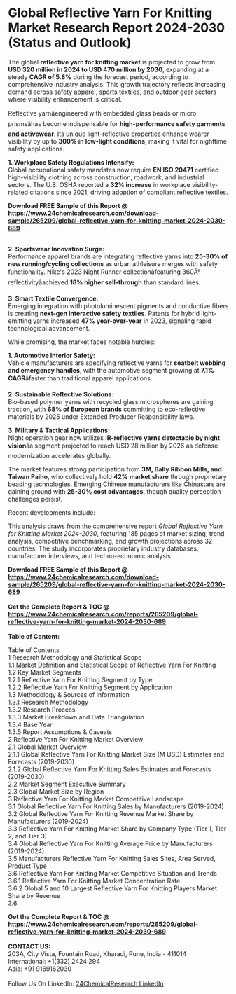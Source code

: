 <h1>Global Reflective Yarn For Knitting Market Research Report 2024-2030 (Status and Outlook)</h1><p>The global <strong>reflective yarn for knitting market</strong> is projected to grow from <strong>USD 320 million in 2024 to USD 470 million by 2030</strong>, expanding at a steady <strong>CAGR of 5.8%</strong> during the forecast period, according to comprehensive industry analysis. This growth trajectory reflects increasing demand across safety apparel, sports textiles, and outdoor gear sectors where visibility enhancement is critical.</p><p>Reflective yarnâengineered with embedded glass beads or micro prismsâhas become indispensable for <strong>high-performance safety garments and activewear</strong>. Its unique light-reflective properties enhance wearer visibility by up to <strong>300% in low-light conditions</strong>, making it vital for nighttime safety applications.</p><p><strong>1. Workplace Safety Regulations Intensify:</strong><br>
Global occupational safety mandates now require <strong>EN ISO 20471</strong> certified high-visibility clothing across construction, roadwork, and industrial sectors. The U.S. OSHA reported a <strong>32% increase</strong> in workplace visibility-related citations since 2021, driving adoption of compliant reflective textiles.</p><div><b>Download FREE Sample of this Report @ 
            <a href="https://www.24chemicalresearch.com/download-sample/265209/global-reflective-yarn-for-knitting-market-2024-2030-689">
            https://www.24chemicalresearch.com/download-sample/265209/global-reflective-yarn-for-knitting-market-2024-2030-689</a></b></div><br><p><strong>2. Sportswear Innovation Surge:</strong><br>
Performance apparel brands are integrating reflective yarns into <strong>25-30% of new running/cycling collections</strong> as urban athleisure merges with safety functionality. Nike's 2023 Night Runner collectionâfeaturing 360Â° reflectivityâachieved <strong>18% higher sell-through</strong> than standard lines.</p><p><strong>3. Smart Textile Convergence:</strong><br>
Emerging integration with photoluminescent pigments and conductive fibers is creating <strong>next-gen interactive safety textiles</strong>. Patents for hybrid light-emitting yarns increased <strong>47% year-over-year</strong> in 2023, signaling rapid technological advancement.</p><p>While promising, the market faces notable hurdles:</p><p><strong>1. Automotive Interior Safety:</strong><br>
Vehicle manufacturers are specifying reflective yarns for <strong>seatbelt webbing and emergency handles</strong>, with the automotive segment growing at <strong>7.1% CAGR</strong>âfaster than traditional apparel applications.</p><p><strong>2. Sustainable Reflective Solutions:</strong><br>
Bio-based polymer yarns with recycled glass microspheres are gaining traction, with <strong>68% of European brands</strong> committing to eco-reflective materials by 2025 under Extended Producer Responsibility laws.</p><p><strong>3. Military &amp; Tactical Applications:</strong><br>
Night operation gear now utilizes <strong>IR-reflective yarns detectable by night vision</strong>âa segment projected to reach USD 28 million by 2026 as defense modernization accelerates globally.</p><p>The market features strong participation from <strong>3M, Bally Ribbon Mills, and Taiwan Paiho</strong>, who collectively hold <strong>42% market share</strong> through proprietary beading technologies. Emerging Chinese manufacturers like Chinastars are gaining ground with <strong>25-30% cost advantages</strong>, though quality perception challenges persist.</p><p>Recent developments include:</p><p>This analysis draws from the comprehensive report <em>Global Reflective Yarn for Knitting Market 2024-2030</em>, featuring 185 pages of market sizing, trend analysis, competitive benchmarking, and growth projections across 32 countries. The study incorporates proprietary industry databases, manufacturer interviews, and techno-economic analysis.</p><div><b>Download FREE Sample of this Report @ 
            <a href="https://www.24chemicalresearch.com/download-sample/265209/global-reflective-yarn-for-knitting-market-2024-2030-689">
            https://www.24chemicalresearch.com/download-sample/265209/global-reflective-yarn-for-knitting-market-2024-2030-689</a></b></div><br><div><b>Get the Complete Report & TOC @ 
            <a href="https://www.24chemicalresearch.com/reports/265209/global-reflective-yarn-for-knitting-market-2024-2030-689">
            https://www.24chemicalresearch.com/reports/265209/global-reflective-yarn-for-knitting-market-2024-2030-689</a></b></div><br>
            <b>Table of Content:</b><p>Table of Contents<br />
1 Research Methodology and Statistical Scope<br />
1.1 Market Definition and Statistical Scope of Reflective Yarn For Knitting<br />
1.2 Key Market Segments<br />
1.2.1 Reflective Yarn For Knitting Segment by Type<br />
1.2.2 Reflective Yarn For Knitting Segment by Application<br />
1.3 Methodology & Sources of Information<br />
1.3.1 Research Methodology<br />
1.3.2 Research Process<br />
1.3.3 Market Breakdown and Data Triangulation<br />
1.3.4 Base Year<br />
1.3.5 Report Assumptions & Caveats<br />
2 Reflective Yarn For Knitting Market Overview<br />
2.1 Global Market Overview<br />
2.1.1 Global Reflective Yarn For Knitting Market Size (M USD) Estimates and Forecasts (2019-2030)<br />
2.1.2 Global Reflective Yarn For Knitting Sales Estimates and Forecasts (2019-2030)<br />
2.2 Market Segment Executive Summary<br />
2.3 Global Market Size by Region<br />
3 Reflective Yarn For Knitting Market Competitive Landscape<br />
3.1 Global Reflective Yarn For Knitting Sales by Manufacturers (2019-2024)<br />
3.2 Global Reflective Yarn For Knitting Revenue Market Share by Manufacturers (2019-2024)<br />
3.3 Reflective Yarn For Knitting Market Share by Company Type (Tier 1, Tier 2, and Tier 3)<br />
3.4 Global Reflective Yarn For Knitting Average Price by Manufacturers (2019-2024)<br />
3.5 Manufacturers Reflective Yarn For Knitting Sales Sites, Area Served, Product Type<br />
3.6 Reflective Yarn For Knitting Market Competitive Situation and Trends<br />
3.6.1 Reflective Yarn For Knitting Market Concentration Rate<br />
3.6.2 Global 5 and 10 Largest Reflective Yarn For Knitting Players Market Share by Revenue<br />
3.6.</p><div><b>Get the Complete Report & TOC @ 
            <a href="https://www.24chemicalresearch.com/reports/265209/global-reflective-yarn-for-knitting-market-2024-2030-689">
            https://www.24chemicalresearch.com/reports/265209/global-reflective-yarn-for-knitting-market-2024-2030-689</a></b></div><br><b>CONTACT US:</b><br>
            203A, City Vista, Fountain Road, Kharadi, Pune, India - 411014<br>
            International: +1(332) 2424 294<br>
            Asia: +91 9169162030 <br><br>
            Follow Us On LinkedIn: <a href="https://www.linkedin.com/company/24chemicalresearch/">24ChemicalResearch LinkedIn</a>